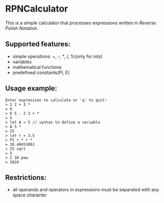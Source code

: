 # RPNCalculator
This is a simple calculator that processes expressions written in *Reverse Polish Notation*.
## Supported features:
* simple operations: +, -, *, /, %(only for ints)
* variables
* mathematical functions
* predefined constants(PI, E)
## Usage example:
	Enter expression to calculate or 'q' to quit:
	> 1 2 + 3 *
	= 9
	> 6 5 - 2 3 + *
	= 5
	> let A = 5 // syntax to define a variable
	> A 5 *
	= 25
	> let r = 3.5
	> PI r * r *
	= 38.48451001
	> 25 sqrt
	= 5
	> 2 10 pow
	= 1024
## Restrictions:
* all operands and operators in expressions must be separated with any space character
